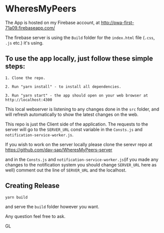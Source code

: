 # WheresMyPeers

The App is hosted on my Firebase account, at http://pwa-first-71a09.firebaseapp.com/


The firebase server is using the `Build` folder for the `index.html` file (`.css`, `.js` etc.) it's using.

## To use the app locally, just follow these simple steps:
```
1. Clone the repo.

2. Run "yarn install" - to install all dependencies.

3. Run "yarn start" - the app should open on your web browser at http://localhost:4300
```

This local webserver is listening to any changes done in the `src` folder, and will refresh automatically to show the latest changes on the web.

This repo is just the Client side of the application. The requests to the server will go to the 
`SERVER_URL` const variable in the `Consts.js` and `notification-service-worker.js`.

If you wish to work on the server locally please clone the serevr repo at
https://github.com/dav-sap/WheresMyPeers-server

and in the `Consts.js` and `notification-service-worker.js`(if you made any changes to the notification system you should change `SERVER_URL` here as well) comment out the line of `SERVER_URL` and the localhost.

## Creating Release
```
yarn build
```

and serve the `build` folder however you want.

Any question feel free to ask.

GL

